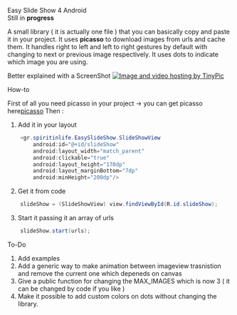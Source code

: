 

Easy Slide Show 4 Android<br>
Still in <b>progress</b>

A small library ( it is actually one file ) that you can basically copy and paste it in your project.
It uses <b>picasso</b> to download images from urls and cache them.
It handles right to left and left to right gestures by default with changing to next or previous image respectively.
It uses dots to indicate which image you are using.


Better explained with a ScreenShot
<a href="http://tinypic.com?ref=15zfm8j" target="_blank"><img src="http://i61.tinypic.com/15zfm8j.png" border="0" alt="Image and video hosting by TinyPic"></a>


How-to

First of all you need picasso in your project 
   -> you can get picasso here<a href="https://github.com/square/picasso">picasso</a>
Then :

1) Add it in your layout 
```java
    <gr.spiritinlife.EasySlideShow.SlideShowView
        android:id="@+id/slideShow"
        android:layout_width="match_parent"
        android:clickable="true"
        android:layout_height="170dp"
        android:layout_marginBottom="7dp"
        android:minHeight="200dp"/>
```
        
2) Get it from code
```java
    slideShow = (SlideShowView) view.findViewById(R.id.slideShow);
```

3) Start  it passing it an array of urls
```java
    slideShow.start(urls);
```


To-Do <br>
1) Add examples <br>
2) Add a generic way to make animation between imageview trasnistion and remove the current one which depeneds on canvas <br>
3) Give a public function for changing the MAX_IMAGES which is now 3 ( it can be changed by code if you like ) <br>
4) Make it possible to add custom colors on dots without changing the library. <br>
